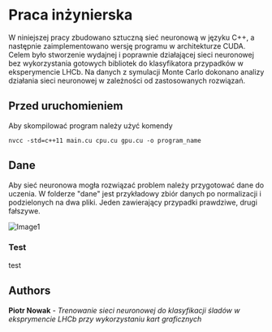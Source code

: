 # Praca inżynierska

W niniejszej pracy zbudowano sztuczną sieć neuronową w języku C++, a następnie zaimplementowano wersję programu w architekturze CUDA. Celem było stworzenie wydajnej i poprawnie działającej sieci neuronowej bez wykorzystania gotowych bibliotek do klasyfikatora przypadków w eksperymencie LHCb. Na danych z symulacji Monte Carlo dokonano analizy działania sieci neuronowej w zależności od zastosowanych rozwiązań.


## Przed uruchomieniem

Aby skompilować program należy użyć komendy
```
nvcc -std=c++11 main.cu cpu.cu gpu.cu -o program_name
```

## Dane

Aby sieć neuronowa mogła rozwiązać problem należy przygotować dane do uczenia. W folderze "dane" jest przykładowy zbiór danych po normalizacji i podzielonych na dwa pliki. Jeden zawierający przypadki prawdziwe, drugi fałszywe. 

![Image1](https://github.com/PiotrWNowak/Deep-Neural-Network-LHCb-/tree/master/analysys/images/1.png)

### Test

test

## Authors

**Piotr Nowak** - *Trenowanie sieci neuronowej do klasyfikacji śladów w eksprymencie LHCb przy wykorzystaniu kart graficznych* 
